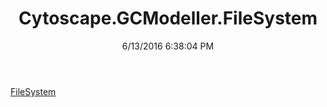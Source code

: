 ﻿---
title: Cytoscape.GCModeller.FileSystem
date: 6/13/2016 6:38:04 PM
---

[FileSystem](T-Cytoscape.GCModeller.FileSystem.FileSystem.html)
